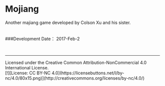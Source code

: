 # Mojiang
Another majiang game developed by Colson Xu and his sister.
</br>
</br>
</br>
###Development Date：
2017-Feb-2

</br>
<hr/>
Licensed under the Creative Common Attribution-NonCommercial 4.0 International License.
</br>
[!][License: CC BY-NC 4.0](https://licensebuttons.net/l/by-nc/4.0/80x15.png)](http://creativecommons.org/licenses/by-nc/4.0/)

